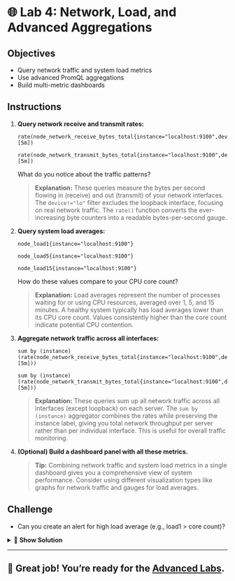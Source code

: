 # 🌐 Lab 4: Network, Load, and Advanced Aggregations

## Objectives
- Query network traffic and system load metrics
- Use advanced PromQL aggregations
- Build multi-metric dashboards

## Instructions
1. **Query network receive and transmit rates:**
   ```
   rate(node_network_receive_bytes_total{instance="localhost:9100",device!="lo"}[5m])
   ```
   ```
   rate(node_network_transmit_bytes_total{instance="localhost:9100",device!="lo"}[5m])
   ```
   What do you notice about the traffic patterns?
   
   > **Explanation:** These queries measure the bytes per second flowing in (receive) and out (transmit) of your network interfaces. The `device!="lo"` filter excludes the loopback interface, focusing on real network traffic. The `rate()` function converts the ever-increasing byte counters into a readable bytes-per-second gauge.
2. **Query system load averages:**
   ```
   node_load1{instance="localhost:9100"}
   ```
   ```
   node_load5{instance="localhost:9100"}
   ```
   ```
   node_load15{instance="localhost:9100"}
   ```
   How do these values compare to your CPU core count?
   
   > **Explanation:** Load averages represent the number of processes waiting for or using CPU resources, averaged over 1, 5, and 15 minutes. A healthy system typically has load averages lower than its CPU core count. Values consistently higher than the core count indicate potential CPU contention.
3. **Aggregate network traffic across all interfaces:**
   ```
   sum by (instance) (rate(node_network_receive_bytes_total{instance="localhost:9100",device!="lo"}[5m]))
   ```
   ```
   sum by (instance) (rate(node_network_transmit_bytes_total{instance="localhost:9100",device!="lo"}[5m]))
   ```
   
   > **Explanation:** These queries sum up all network traffic across all interfaces (except loopback) on each server. The `sum by (instance)` aggregator combines the rates while preserving the instance label, giving you total network throughput per server rather than per individual interface. This is useful for overall traffic monitoring.
4. **(Optional) Build a dashboard panel with all these metrics.**
   
   > **Tip:** Combining network traffic and system load metrics in a single dashboard gives you a comprehensive view of system performance. Consider using different visualization types like graphs for network traffic and gauges for load averages.

## Challenge
- Can you create an alert for high load average (e.g., load1 > core count)?

<details>
<summary>🚀 <b>Show Solution</b></summary>

To create an alert for high load average (when load1 exceeds the CPU core count):

1. **First, we need to know the number of CPU cores:**
   ```
   count by(instance) (node_cpu_seconds_total{instance="localhost:9100",mode="idle"})
   ```
   
   Or alternatively:
   ```
   count without(mode) (node_cpu_seconds_total{instance="localhost:9100",mode="idle"})
   ```

2. **Create a Grafana alert based on this query:**
   ```
   # This compares 1-minute load average to the core count
   node_load1{instance="localhost:9100"} > count by(instance) (node_cpu_seconds_total{instance="localhost:9100",mode="idle"})
   ```

3. **Alternative approach using a ratio:**
   ```
   # This gives a ratio of load to core count (values > 1 indicate overload)
   node_load1{instance="localhost:9100"} / count by(instance) (node_cpu_seconds_total{instance="localhost:9100",mode="idle"})
   ```

4. **In Grafana, set up the alert:**
   - Create a new panel with one of the above queries
   - Go to the Alert tab and set condition: "IS ABOVE 1"
   - Set "For" duration to 5m (to avoid alerting on brief spikes)
   - Add a notification message like "System load exceeds available CPU cores"
   - Save the alert

This alert will trigger when the 1-minute load average exceeds your system's CPU core count for 5 minutes, which is a common indicator of CPU resource contention.

</details>

---

## 🌟 Great job! You’re ready for the [Advanced Labs](../Advanced/README.md).
